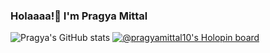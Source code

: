 ### Holaaaa!👋  I'm Pragya Mittal 
![Pragya's GitHub stats](https://github-readme-stats.vercel.app/api?username=pragyamittal0&show_icons=true&theme=dracula)
[![@pragyamittal10's Holopin board](https://holopin.me/pragyamittal10)](https://holopin.io/@pragyamittal10)
<!--
**pragyamittal0/pragyamittal0** is a ✨ _special_ ✨ repository because its `README.md` (this file) appears on your GitHub profile.

Here are some ideas to get you started:

- 🔭 I’m currently working on ...
- 🌱 I’m currently learning ...
- 👯 I’m looking to collaborate on ...
- 🤔 I’m looking for help with ...
- 💬 Ask me about ...
- 📫 How to reach me: ...
- 😄 Pronouns: ...
- ⚡ Fun fact: ...
-->
